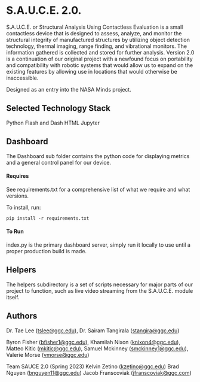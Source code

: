 <h1 align-"center">S.A.U.C.E. 2.0.</h1>
<p>
</p>

  S.A.U.C.E. or Structural Analysis Using Contactless Evaluation is a small contactless device that is designed to assess, analyze, and monitor the structural integrity of manufactured structures by utilizing object detection technology, thermal imaging, range finding, and vibrational monitors. The information gathered is collected and stored for further analysis. Version 2.0 is a continuation of our original project with a newfound focus on portability and compatibility with robotic systems that would allow us to expand on the existing features by allowing use in locations that would otherwise be inaccessible.
  
  Designed as an entry into the NASA Minds project.
 
## Selected Technology Stack
Python
Flash and Dash
HTML
Jupyter

## Dashboard

  The Dashboard sub folder contains the python code for displaying metrics and a general control panel for our device.

#### Requires
  See requirements.txt for a comprehensive list of what we require and what versions.

  To install, run:
  ``` 
  pip install -r requirements.txt 
  ```

#### To Run
  index.py is the primary dashboard server, simply run it locally to use until a proper production build is made.

## Helpers

  The helpers subdirectory is a set of scripts necessary for major parts of our project to function, such as live video streaming from the S.A.U.C.E. module itself.

## Authors
Dr. Tae Lee (tslee@ggc.edu), Dr. Sairam Tangirala (stangira@ggc.edu)

Byron Fisher (bfisher1@ggc.edu), Khamilah Nixon (knixon4@ggc.edu), Matteo Kitic (mkitic@ggc.edu), Samuel Mckinney (smckinney1@ggc.edu), Valerie Morse (vmorse@ggc.edu)

Team SAUCE 2.0 (Spring 2023) Kelvin Zetino (kzetino@ggc.edu) Brad Nguyen (bnguyen11@ggc.edu) Jacob Franscoviak (jfranscoviak@ggc.com)
